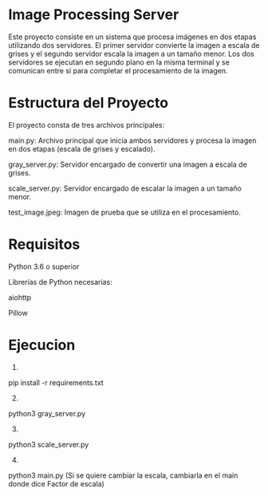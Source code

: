 # Image Processing Server
Este proyecto consiste en un sistema que procesa imágenes en dos etapas utilizando dos servidores. El primer servidor convierte la imagen a escala de grises y el segundo servidor escala la imagen a un tamaño menor. Los dos servidores se ejecutan en segundo plano en la misma terminal y se comunican entre sí para completar el procesamiento de la imagen.

# Estructura del Proyecto
El proyecto consta de tres archivos principales:

main.py: Archivo principal que inicia ambos servidores y procesa la imagen en dos etapas (escala de grises y escalado).

gray_server.py: Servidor encargado de convertir una imagen a escala de grises.

scale_server.py: Servidor encargado de escalar la imagen a un tamaño menor.

test_image.jpeg: Imagen de prueba que se utiliza en el procesamiento.

# Requisitos
Python 3.6 o superior

Librerías de Python necesarias:

aiohttp

Pillow

# Ejecucion
1.

pip install -r requirements.txt

2.

python3 gray_server.py

3.

python3 scale_server.py

4.

python3 main.py
(Si se quiere cambiar la escala, cambiarla en el main donde dice Factor de escala)

